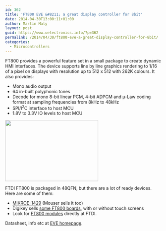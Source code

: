 ```yaml
---
id: 362
title: 'FT800 EVE &#8211; a great display controller for 8bit'
date: 2014-04-30T13:00:11+01:00
author: Martin Maly
layout: post
guid: https://www.uelectronics.info/?p=362
permalink: /2014/04/30/ft800-eve-a-great-display-controller-for-8bit/
categories:
  - Microcontrollers
---
```

FT800 provides a powerful feature set in a small package to create dynamic HMI interfaces. The device supports line by line graphics rendering to 1/16 of a pixel on displays with resolution up to 512 x 512 with 262K colours. It also provides:

  * Mono audio output
  * 64 in-built polyphonic tones
  * Decode for mono 8-bit linear PCM, 4-bit ADPCM and μ-Law coding format at sampling frequencies from 8kHz to 48kHz
  * SPI/I<sup>2</sup>C interface to host MCU
  * 1.8V to 3.3V IO levels to host MCU

[<img loading="lazy" class="aligncenter size-medium wp-image-363" src="https://www.uelectronics.info/wp-content/uploads/2014/04/FTDI_AN240-600x394-300x197.png" alt="" width="300" height="197" srcset="https://www.uelectronics.info/wp-content/uploads/2014/04/FTDI_AN240-600x394-300x197.png 300w, https://www.uelectronics.info/wp-content/uploads/2014/04/FTDI_AN240-600x394.png 600w" sizes="(max-width: 300px) 100vw, 300px" />](https://www.uelectronics.info/wp-content/uploads/2014/04/FTDI_AN240-600x394.png)

FTDI FT800 is packaged in 48QFN, but there are a lot of ready devices. Here are some of them:

  * [MIKROE-1429](https://microcontrollershop.com/product_info.php?products_id=5778) (Mouser sells it too)
  * Digikey sells [some FT800 boards](https://www.digikey.com/product-highlights/en/ft800-embedded-video-engine-eve-chip-and-development-systems/50333), with or without touch screens
  * Look for [FT800 modules](https://www.ftdichip.com/Products/Modules/VM800C.html) directly at FTDI.

Datasheet, info etc at [EVE homepage](https://www.ftdichip.com/EVE.htm).